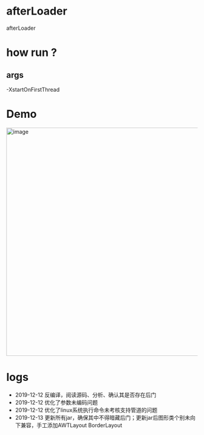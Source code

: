 # afterLoader
afterLoader

# how run ?
## args
-XstartOnFirstThread

# Demo
<img width="601" alt="image" src="https://user-images.githubusercontent.com/18223385/70731248-5be47500-1d41-11ea-9278-d9f172d7dc28.png">


# logs
- 2019-12-12 反编译，阅读源码、分析、确认其是否存在后门
- 2019-12-12 优化了参数未编码问题
- 2019-12-12 优化了linux系统执行命令未考核支持管道的问题
- 2019-12-13 更新所有jar，确保其中不得暗藏后门；更新jar后图形类个别未向下兼容，手工添加AWTLayout BorderLayout
